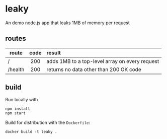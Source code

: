 # leaky
An demo node.js app that leaks 1MB of memory per request

## routes
| route   | code  | result                                         |
| --------| :---: | :--------------------------------------------- |
| /       | 200   | adds 1MB to a top-level array on every request |
| /health | 200   | returns no data other than 200 OK code         |

## build
Run locally with
```
npm install
npm start
```
Build for distribution with the `Dockerfile`:
```
docker build -t leaky .
```